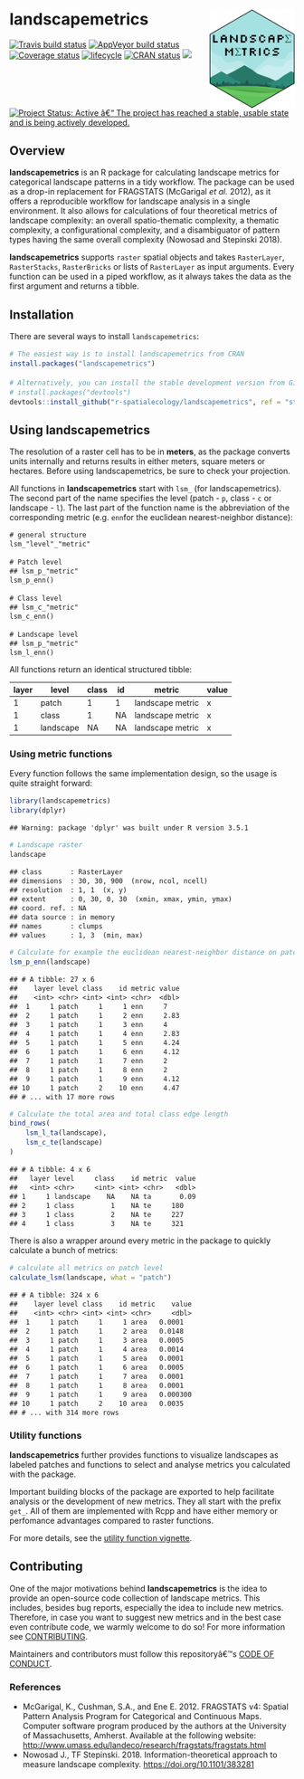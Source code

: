 
<!-- README.md is generated from README.Rmd. Please edit that file -->

# landscapemetrics <img src="man/figures/logo.png" align="right" width="150" />

[![Travis build
status](https://travis-ci.org/r-spatialecology/landscapemetrics.svg?branch=master)](https://travis-ci.org/r-spatialecology/landscapemetrics)
[![AppVeyor build
status](https://ci.appveyor.com/api/projects/status/github/r-spatialecology/landscapemetrics?branch=master&svg=true)](https://ci.appveyor.com/project/r-spatialecology/landscapemetrics)
[![Coverage
status](https://codecov.io/gh/r-spatialecology/landscapemetrics/branch/master/graph/badge.svg)](https://codecov.io/github/r-spatialecology/landscapemetrics?branch=master)
[![lifecycle](https://img.shields.io/badge/lifecycle-maturing-blue.svg)](https://www.tidyverse.org/lifecycle/#maturing)
[![CRAN
status](https://www.r-pkg.org/badges/version/landscapemetrics)](https://cran.r-project.org/package=landscapemetrics)
[![](http://cranlogs.r-pkg.org/badges/grand-total/landscapemetrics)](http://cran.rstudio.com/web/packages/landscapemetrics/index.html)
[![Project Status: Active â€“ The project has reached a stable, usable
state and is being actively
developed.](http://www.repostatus.org/badges/latest/active.svg)](http://www.repostatus.org/#active)

## Overview

**landscapemetrics** is an R package for calculating landscape metrics
for categorical landscape patterns in a tidy workflow. The package can
be used as a drop-in replacement for FRAGSTATS (McGarigal *et al.*
2012), as it offers a reproducible workflow for landscape analysis in a
single environment. It also allows for calculations of four theoretical
metrics of landscape complexity: an overall spatio-thematic complexity,
a thematic complexity, a configurational complexity, and a disambiguator
of pattern types having the same overall complexity (Nowosad and
Stepinski 2018).

**landscapemetrics** supports `raster` spatial objects and takes
`RasterLayer`, `RasterStacks`, `RasterBricks` or lists of `RasterLayer`
as input arguments. Every function can be used in a piped workflow, as
it always takes the data as the first argument and returns a tibble.

## Installation

There are several ways to install `landscapemetrics`:

``` r
# The easiest way is to install landscapemetrics from CRAN
install.packages("landscapemetrics")

# Alternatively, you can install the stable development version from Github
# install.packages("devtools")
devtools::install_github("r-spatialecology/landscapemetrics", ref = "stable")
```

## Using landscapemetrics

The resolution of a raster cell has to be in **meters**, as the package
converts units internally and returns results in either meters, square
meters or hectares. Before using landscapemetrics, be sure to check your
projection.

All functions in **landscapemetrics** start with `lsm_` (for
landscapemetrics). The second part of the name specifies the level
(patch - `p`, class - `c` or landscape - `l`). The last part of the
function name is the abbreviation of the corresponding metric (e.g.
`enn`for the euclidean nearest-neighbor distance):

    # general structure
    lsm_"level"_"metric"
    
    # Patch level
    ## lsm_p_"metric"
    lsm_p_enn()
    
    # Class level
    ## lsm_c_"metric"
    lsm_c_enn()
    
    # Landscape level
    ## lsm_p_"metric"
    lsm_l_enn()

All functions return an identical structured tibble:

<center>

<p style="text-align:center;">

| layer | level     | class | id | metric           | value |
| ----- | --------- | ----- | -- | ---------------- | ----- |
| 1     | patch     | 1     | 1  | landscape metric | x     |
| 1     | class     | 1     | NA | landscape metric | x     |
| 1     | landscape | NA    | NA | landscape metric | x     |

</p>

</center>

### Using metric functions

Every function follows the same implementation design, so the usage is
quite straight forward:

``` r
library(landscapemetrics)
library(dplyr)
```

    ## Warning: package 'dplyr' was built under R version 3.5.1

``` r
# Landscape raster
landscape
```

    ## class       : RasterLayer 
    ## dimensions  : 30, 30, 900  (nrow, ncol, ncell)
    ## resolution  : 1, 1  (x, y)
    ## extent      : 0, 30, 0, 30  (xmin, xmax, ymin, ymax)
    ## coord. ref. : NA 
    ## data source : in memory
    ## names       : clumps 
    ## values      : 1, 3  (min, max)

``` r
# Calculate for example the euclidean nearest-neighbor distance on patch level
lsm_p_enn(landscape)
```

    ## # A tibble: 27 x 6
    ##    layer level class    id metric value
    ##    <int> <chr> <int> <int> <chr>  <dbl>
    ##  1     1 patch     1     1 enn     7   
    ##  2     1 patch     1     2 enn     2.83
    ##  3     1 patch     1     3 enn     4   
    ##  4     1 patch     1     4 enn     2.83
    ##  5     1 patch     1     5 enn     4.24
    ##  6     1 patch     1     6 enn     4.12
    ##  7     1 patch     1     7 enn     2   
    ##  8     1 patch     1     8 enn     2   
    ##  9     1 patch     1     9 enn     4.12
    ## 10     1 patch     2    10 enn     4.47
    ## # ... with 17 more rows

``` r
# Calculate the total area and total class edge length
bind_rows(
    lsm_l_ta(landscape), 
    lsm_c_te(landscape)
)
```

    ## # A tibble: 4 x 6
    ##   layer level     class    id metric  value
    ##   <int> <chr>     <int> <int> <chr>   <dbl>
    ## 1     1 landscape    NA    NA ta       0.09
    ## 2     1 class         1    NA te     180   
    ## 3     1 class         2    NA te     227   
    ## 4     1 class         3    NA te     321

There is also a wrapper around every metric in the package to quickly
calculate a bunch of metrics:

``` r
# calculate all metrics on patch level
calculate_lsm(landscape, what = "patch")
```

    ## # A tibble: 324 x 6
    ##    layer level class    id metric    value
    ##    <int> <chr> <int> <int> <chr>     <dbl>
    ##  1     1 patch     1     1 area   0.0001  
    ##  2     1 patch     1     2 area   0.0148  
    ##  3     1 patch     1     3 area   0.0005  
    ##  4     1 patch     1     4 area   0.0014  
    ##  5     1 patch     1     5 area   0.0001  
    ##  6     1 patch     1     6 area   0.0005  
    ##  7     1 patch     1     7 area   0.0001  
    ##  8     1 patch     1     8 area   0.0001  
    ##  9     1 patch     1     9 area   0.000300
    ## 10     1 patch     2    10 area   0.0035  
    ## # ... with 314 more rows

### Utility functions

**landscapemetrics** further provides functions to visualize landscapes
as labeled patches and functions to select and analyse metrics you
calculated with the package.

Important building blocks of the package are exported to help facilitate
analysis or the development of new metrics. They all start with the
prefix `get_`. All of them are implemented with Rcpp and have either
memory or perfomance advantages compared to raster functions.

For more details, see the [utility function
vignette](https://r-spatialecology.github.io/landscapemetrics/articles/articles/utility.html).

## Contributing

One of the major motivations behind **landscapemetrics** is the idea to
provide an open-source code collection of landscape metrics. This
includes, besides bug reports, especially the idea to include new
metrics. Therefore, in case you want to suggest new metrics and in the
best case even contribute code, we warmly welcome to do so\! For more
information see [CONTRIBUTING](CONTRIBUTING.md).

Maintainers and contributors must follow this repositoryâ€™s [CODE OF
CONDUCT](CODE_OF_CONDUCT.md).

### References

  - McGarigal, K., Cushman, S.A., and Ene E. 2012. FRAGSTATS v4: Spatial
    Pattern Analysis Program for Categorical and Continuous Maps.
    Computer software program produced by the authors at the University
    of Massachusetts, Amherst. Available at the following website:
    <http://www.umass.edu/landeco/research/fragstats/fragstats.html>
  - Nowosad J., TF Stepinski. 2018. Information-theoretical approach to
    measure landscape complexity. <https://doi.org/10.1101/383281>
